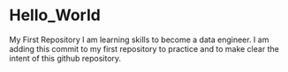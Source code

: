 # Hello_World
My First Repository
I am learning skills to become a data engineer. 
I am adding this commit to my first repository to practice and to make clear the intent of this github repository.
